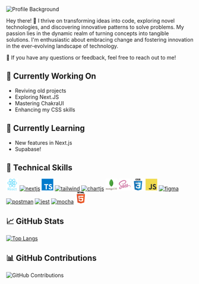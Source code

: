 ![Profile Background](https://github.com/fvastu/fvastu/assets/43243596/d775ea4f-922a-4555-b8b0-17c00360f48d)


Hey there! 👋 I thrive on transforming ideas into code, exploring novel technologies, and discovering innovative patterns to solve problems. 
My passion lies in the dynamic realm of turning concepts into tangible solutions. 
I'm enthusiastic about embracing change and fostering innovation in the ever-evolving landscape of technology.


💬 If you have any questions or feedback, feel free to reach out to me!

## 🔭 Currently Working On

- Reviving old projects
- Exploring Next.JS
- Mastering ChakraUI
- Enhancing my CSS skills

## 🌱 Currently Learning

- New features in Next.js
- Supabase!


## 💼 Technical Skills

<p align="left">
  <a href="https://reactjs.org/" target="_blank" rel="noreferrer"><img src="https://raw.githubusercontent.com/devicons/devicon/master/icons/react/react-original-wordmark.svg" alt="react" width="32" height="32"/></a>
  <a href="https://nextjs.org/" target="_blank" rel="noreferrer"><img src="https://cdn.worldvectorlogo.com/logos/nextjs-2.svg" alt="nextjs" width="32" height="32"/></a>
  <a href="https://www.typescriptlang.org/" target="_blank" rel="noreferrer"><img src="https://raw.githubusercontent.com/devicons/devicon/master/icons/typescript/typescript-original.svg" alt="typescript" width="32" height="32"/></a>
  <a href="https://tailwindcss.com/" target="_blank" rel="noreferrer"><img src="https://www.vectorlogo.zone/logos/tailwindcss/tailwindcss-icon.svg" alt="tailwind" width="32" height="32"/></a>
  <a href="https://www.chartjs.org" target="_blank" rel="noreferrer"><img src="https://www.chartjs.org/media/logo-title.svg" alt="chartjs" width="32" height="32"/></a>
  <a href="https://www.mongodb.com/" target="_blank" rel="noreferrer"><img src="https://raw.githubusercontent.com/devicons/devicon/master/icons/mongodb/mongodb-original-wordmark.svg" alt="mongodb" width="32" height="32"/></a>
  <a href="https://sass-lang.com" target="_blank" rel="noreferrer"><img src="https://raw.githubusercontent.com/devicons/devicon/master/icons/sass/sass-original.svg" alt="sass" width="32" height="32"/></a>
  <a href="https://www.w3schools.com/css/" target="_blank" rel="noreferrer"><img src="https://raw.githubusercontent.com/devicons/devicon/master/icons/css3/css3-original-wordmark.svg" alt="css3" width="32" height="32"/></a>
  <a href="https://developer.mozilla.org/en-US/docs/Web/JavaScript" target="_blank" rel="noreferrer"><img src="https://raw.githubusercontent.com/devicons/devicon/master/icons/javascript/javascript-original.svg" alt="javascript" width="32" height="32"/></a>
  <a href="https://www.figma.com/" target="_blank" rel="noreferrer"><img src="https://www.vectorlogo.zone/logos/figma/figma-icon.svg" alt="figma" width="32" height="32"/></a>
  <a href="https://postman.com" target="_blank" rel="noreferrer"><img src="https://www.vectorlogo.zone/logos/getpostman/getpostman-icon.svg" alt="postman" width="32" height="32"/></a>
  <a href="https://jestjs.io" target="_blank" rel="noreferrer"><img src="https://www.vectorlogo.zone/logos/jestjsio/jestjsio-icon.svg" alt="jest" width="32" height="32"/></a>
  <a href="https://mochajs.org" target="_blank" rel="noreferrer"><img src="https://www.vectorlogo.zone/logos/mochajs/mochajs-icon.svg" alt="mocha" width="32" height="32"/></a>
  <a href="https://html.spec.whatwg.org/multipage/" target="_blank" rel="noreferrer"><img src="https://raw.githubusercontent.com/devicons/devicon/master/icons/html5/html5-original-wordmark.svg" alt="html5" width="32" height="32"/></a>
</p>

## 📈 GitHub Stats 

[![Top Langs](https://github-readme-stats.vercel.app/api/top-langs/?username=yushi1007&layout=compact)](https://github.com/yushi1007)

## 📊 GitHub Contributions
![GitHub Contributions](https://github-readme-streak-stats.herokuapp.com/?user=fvastu&theme=radical)
